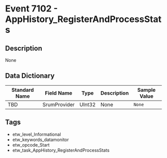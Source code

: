 # Event 7102 - AppHistory_RegisterAndProcessStats

## Description
None

## Data Dictionary
|Standard Name|Field Name|Type|Description|Sample Value|
|---|---|---|---|---|
|TBD|SrumProvider|UInt32|None|`None`|

## Tags
* etw_level_Informational
* etw_keywords_datamonitor
* etw_opcode_Start
* etw_task_AppHistory_RegisterAndProcessStats